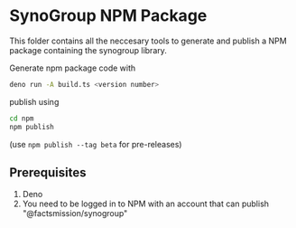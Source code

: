 # SynoGroup NPM Package

This folder contains all the neccesary tools to generate and publish a NPM package containing the synogroup library.

Generate npm package code with
```sh
deno run -A build.ts <version number>
```

publish using
```sh
cd npm
npm publish
```

(use `npm publish --tag beta` for pre-releases)

## Prerequisites

1. Deno
2. You need to be logged in to NPM with an account that can publish "@factsmission/synogroup"